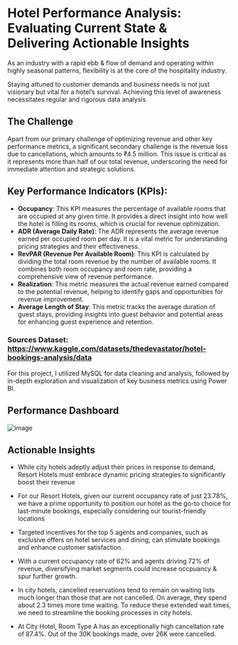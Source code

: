 # Hotel Performance Analysis: Evaluating Current State & Delivering Actionable Insights

As an industry with a rapid ebb & flow of demand and operating within highly seasonal patterns, flexibility is at the core of the hospitality industry.

Staying attuned to customer demands and business needs is not just visionary but vital for a hotel’s survival. Achieving this level of awareness necessitates regular and rigorous data analysis


## The Challenge
Apart from our primary challenge of optimizing revenue and other key performance metrics, a significant secondary challenge is the revenue loss due to cancellations, which amounts to ₹4.5 million. This issue is critical as it represents more than half of our total revenue, underscoring the need for immediate attention and strategic solutions.

## Key Performance Indicators (KPIs):
- **Occupancy**: This KPI measures the percentage of available rooms that are occupied at any given time. It provides a direct insight into how well the hotel is filling its rooms, which is crucial for revenue optimization.
- **ADR (Average Daily Rate)**: The ADR represents the average revenue earned per occupied room per day. It is a vital metric for understanding pricing strategies and their effectiveness.
- **RevPAR (Revenue Per Available Room)**: This KPI is calculated by dividing the total room revenue by the number of available rooms. It combines both room occupancy and room rate, providing a comprehensive view of revenue performance.
- **Realization**: This metric measures the actual revenue earned compared to the potential revenue, helping to identify gaps and opportunities for revenue improvement.
- **Average Length of Stay**: This metric tracks the average duration of guest stays, providing insights into guest behavior and potential areas for enhancing guest experience and retention.

### Sources Dataset: https://www.kaggle.com/datasets/thedevastator/hotel-bookings-analysis/data
For this project, I utilized MySQL for data cleaning and analysis, followed by in-depth exploration and visualization of key business metrics using Power BI.

## Performance Dashboard
![image](https://github.com/user-attachments/assets/d2a68c64-8aeb-476c-89e4-304d08ccadac)

## Actionable Insights
-  While city hotels adeptly adjust their prices in response to demand, Resort Hotels must embrace dynamic pricing strategies to significantly boost their revenue

-  For our Resort Hotels, given our current occupancy rate of just 23.78%, we have a prime opportunity to position our hotel as the go-to choice for last-minute bookings, especially considering our tourist-friendly locations

-  Targeted incentives for the top 5 agents and companies, such as exclusive offers on hotel services and dining, can stimulate bookings and enhance customer satisfaction.

-  With a current occupancy rate of 62% and agents driving 72% of revenue, diversifying market segments could increase occpuancy & spur further growth.
  
- In city hotels, cancelled reservations tend to remain on waiting lists much longer than those that are not cancelled. On average, they spend about 2.3 times more time waiting. To reduce these extended wait times, we need to streamline the booking processes in city hotels.
  
- At City Hotel, Room Type A has an exceptionally high cancellation rate of 87.4%.  Out of the 30K bookings made, over 26K were cancelled. 
